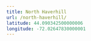 ```yaml
---
title: North Haverhill
url: /north-haverhill/
latitude: 44.090342500000006
longitude: -72.02647830000001
---
```

